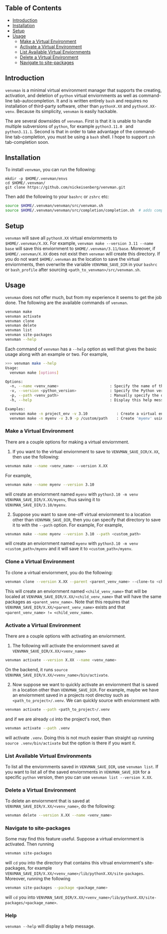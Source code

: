 ## Table of Contents
- [Introduction](#introduction)
- [Installation](#installation)
- [Setup](#setup)
- [Usage](#usage)
  - [Make a Virtual Environment](#make-a-virtual-environment)
  - [Activate a Virtual Environment](#activate-a-virtual-environment)
  - [List Available Virtual Enviornments](#list-available-virtual-environments)
  - [Delete a Virtual Environment](#delete-a-virtual-environment)
  - [Navigate to site-packages](#navigate-to-site-packages)


## Introduction

`venvman` is a minimal virtual environment manager that supports the creating,
activation, and deletion of `python` virtual enviornments as well as
command-line tab-autocompletion. It and is written entirely `bash` and requires
no installation of third-party software, other than `pythonX.XX` and
`pythonX.XX-venv`. Because its simplicity, `venvman` is easily hackable.

The are several downsides of `venvman`. First is that it is unable to handle 
multiple subversions of `python`, for example `python3.11.0 ` and `python3.11.1`.
Second is that in order to take advantage of the command-line tab-completion, you
must be using a `bash` shell. I hope to support `zsh` tab-completion soon. 


## Installation

To install `venvman`, you can run the following:
```bash.
mkdir -p $HOME/.venvman/envs
cd $HOME/.venvman/
git clone https://github.com/nickeisenberg/venvman.git
```
Then add the following to your `bashrc` or `zshrc` etc:
```bash
source $HOME/.venvman/venvman/src/venvman.sh
source $HOME/.venvman/venvman/src/completion/completion.sh  # adds completion is available for your shell
```


## Setup

`venvman` will save all `pythonX.XX` virtual enviornments to
`$HOME/.venvman/X.XX`. For example, `venvman make --version 3.11 --name base`
will save this enviornment to `$HOME/.venvman/3.11/base`. Moreover, if
`$HOME/.venvman/X.XX` does not exist then `venvman` will create this directory.
If you do not want `$HOME/.venvman` as the location to save the virtual
enviornments, then overwrite the variable `VENVMAN_SAVE_DIR` in your `bashrc`
or `bash_profile` after sourcing `<path_to_venvman>/src/venvman.sh`.

## Usage

`venvman` does not offer much, but from my experience it seems to get the job
done. The following are the available commands of `venvman`.
```bash
venvman make 
venvman activate
venvman clone 
venvman delete 
venvman list
venvman site-packages
venvman --help
```
Each command of `venvman` has a `--help` option as well that gives the basic
usage along with an example or two. For example,
```bash
>>> venvman make --help
Usage:
  venvman make [options]

Options:
  -n, --name <venv_name>                       : Specify the name of the virtual environment to create.
  -v, --version <python_version>               : Specify the Python version to use for the virtual environment.
  -p, --path <venv_path>                       : Manually specify the directory where the virtual environment should be created.
  -h, --help                                   : Display this help message.

Examples:
  venvman make -n project_env -v 3.10             : Create a virtual environment named 'project_env' using Python 3.10.
  venvman make -n myenv -v 3.9 -p /custom/path    : Create 'myenv' using Python 3.9 at '/custom/path'.
```

### Make a Virtual Environment
There are a couple options for making a virtual enviornment.

1. If you want to the virtual enviornment to save to `VENVMAN_SAVE_DIR/X.XX`, then
use the following:
```bash
venvman make --name <venv_name> --version X.XX
```
For example,
```bash
venvman make --name myenv --version 3.10
```
will create an enviornment named `myenv` with `python3.10 -m venv
VENVMAN_SAVE_DIR/X.XX/myenv`, thus saving it to `VENVMAN_SAVE_DIR/3.10/myenv`.

2. Suppose you want to save one-off virtual enviornment to a location other than
`VENVMAN_SAVE_DIR`, then you can specify that directory to save it to with the
`--path` option. For example,
For example,
```bash
venvman make --name myenv --version 3.10 --path <custom_path>
```
will create an enviornment named `myenv` with `python3.10 -m venv
<custom_path>/myenv` and it will save it to `<custom_path>/myenv`.


### Clone a Virtual Environment
To clone a virtual enviornment, you do the following:

```bash
venvman clone --version X.XX --parent <parent_venv_name> --clone-to <child_venv_name>
```
This will create an enviornment named `<child_venv_name>` that will be localed
at `VENVMAN_SAVE_DIR/X.XX/<child_venv_name>` that will have the same packages
as `<parent_venv_name>`. Note that this requires that
`VENVMAN_SAVE_DIR/X.XX/<parent_venv_name>` exists and that 
`<parent_venv_name> != <child_venv_name>`.


### Activate a Virtual Environment
There are a couple options with activating an enviornment.

1. The following will activate the enviornment saved at
   `VENVMAN_SAVE_DIR/X.XX/<venv_name>`
```bash
venvman activate --version X.XX --name <venv_name>
```
On the backend, it runs `source VENVMAN_SAVE_DIR/X.XX/<venv_name>/bin/activate`.

2. Now suppose we want to quickly activate an enviornment that is saved in a location
other than `VENVMAN_SAVE_DIR`. For example, maybe we have an enviornment saved
in a projects root directoy such as `<path_to_project>/.venv`. We can quickly source
with enviornment with 
```bash
venvman activate --path <path_to_project>/.venv
```
and if we are already `cd` into the project's root, then
```bash
venvman activate --path .venv
```
will activate `.venv`. Doing this is not much easier than straight up running
`source .venv/bin/activate` but the option is there if you want it.

### List Available Virtual Environments
To list all the enviornments saved in `VENVMAN_SAVE_DIR`, use `venvman list`.
If you want to list all of the saved enviornments in `VENVMAN_SAVE_DIR` for a 
specific `python` version, then you can use `venvman list --version X.XX`.

### Delete a Virtual Environment
To delete an enviornment that is saved at `VENVMAN_SAVE_DIR/X.XX/<venv_name>`,
do the following:
```bash
venvman delete --version X.XX --name <venv_name> 
```

### Navigate to site-packages
Some may find this feature useful. Suppose a virtual enviornment is activated.
Then running 
```bash
venvman site-packages
``` 
will `cd` you into the directory that contains 
this vitrual enviornment's site-packages, for example 
`VENVMAN_SAVE_DIR/X.XX/<venv_name>/lib/pythonX.XX/site-packages`.
Moreover, running the following 
```bash
venvman site-packages --package <package_name>
```
will `cd` you into
`VENVMAN_SAVE_DIR/X.XX/<venv_name>/lib/pythonX.XX/site-packages/<package_name>`.

### Help

`venvman --help` will display a help message.
